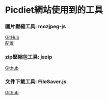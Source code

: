 # Picdiet網站使用到的工具
### 圖片壓縮工具: mozjpeg-js  
[GitHub](https://github.com/as-com/mozjpeg-js)  
[配置](https://github.com/mozilla/mozjpeg/blob/master/usage.txt)  

### zip壓縮包工具: jszip  
[Github](https://github.com/Stuk/jszip)  

### 文件下載工具: FileSaver.js  
[Github](https://github.com/eligrey/FileSaver.js)  
